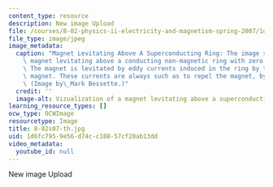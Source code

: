```yaml
---
content_type: resource
description: New image Upload
file: /courses/8-02-physics-ii-electricity-and-magnetism-spring-2007/1d6fc7959e56d74cc18857cf20ab13dd_8-02s07-th.jpg
file_type: image/jpeg
image_metadata:
  caption: "Magnet Levitating Above A Superconducting Ring: The image shows a permanent\
    \ magnet levitating above a conducting non-magnetic ring with zero resistance.\
    \ The magnet is levitated by eddy currents induced in the ring by the approaching\
    \ magnet. These currents are always such as to repel the magnet, by Lenz's Law.\
    \ (Image by\_Mark Bessette.)"
  credit: ''
  image-alt: Vizualization of a magnet levitating above a superconducting ring.
learning_resource_types: []
ocw_type: OCWImage
resourcetype: Image
title: 8-02s07-th.jpg
uid: 1d6fc795-9e56-d74c-c188-57cf20ab13dd
video_metadata:
  youtube_id: null
---
```

New image Upload

